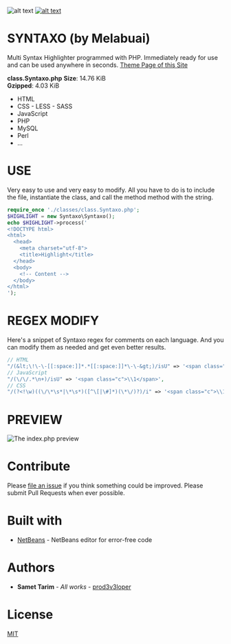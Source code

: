 ![alt text](https://img.shields.io/badge/build-passing-brightgreen.svg "Build passing")
[![alt text](https://img.shields.io/packagist/l/prod3v3loper/syntaxo.svg?style=flat "MIT License")](https://github.com/prod3v3loper/syntaxo/blob/master/LICENSE)

# SYNTAXO (by Melabuai)

Multi Syntax Highlighter programmed with PHP. Immediately ready for use and can be used anywhere in seconds.
[Theme Page of this Site](https://prod3v3loper.github.io/syntaxo/)

**class.Syntaxo.php**
**Size**: 14.76 KiB                                     
**Gzipped**: 4.03 KiB                                                      

- HTML
- CSS - LESS - SASS
- JavaScript
- PHP
- MySQL
- Perl
- ...

# USE

Very easy to use and very easy to modify. All you have to do is to include the file, instantiate the class, and call the method method with the string.

```php
require_once './classes/class.Syntaxo.php';
$HIGHLIGHT = new Syntaxo\Syntaxo();
echo $HIGHLIGHT->process('
<!DOCTYPE html>
<html>
  <head>
    <meta charset="utf-8">
    <title>Highlight</title>
  </head>
  <body>
    <!-- Content -->
  </body>
</html>
');
```

# REGEX MODIFY

Here's a snippet of Syntaxo regex for comments on each language. And you can modify them as needed and get even better results.

```php
// HTML
"/(&lt;\!\-\-[[:space:]]*.*[[:space:]]*\-\-&gt;)/isU" => '<span class="c">\\1</span>',
// JavaScript
"/(\/\/.*\n+)/isU" => '<span class="c">\\1</span>',
// CSS
"/(?<!\w)((\/\*\s*|\*\s*)([^\[|\#]*)(\*\/)?)/i" => '<span class="c">\\1</span>',
```

# PREVIEW

![The index.php preview](https://prod3v3loper.github.io/syntaxo/img/syntaxo-multi-syntax-highlighter.png "The index.php preview")

# Contribute

Please [file an issue](https://github.com/prod3v3loper/syntaxo/issues) if you
think something could be improved. Please submit Pull Requests when ever
possible.

# Built with

* [NetBeans](https://netbeans.org/) - NetBeans editor for error-free code

# Authors

* **Samet Tarim** - *All works* - [prod3v3loper](https://www.tnado.com/author/prod3v3loper/)

# License

[MIT](https://github.com/prod3v3loper/syntaxo/blob/master/LICENSE)